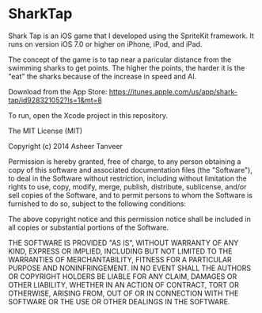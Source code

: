 SharkTap
========

Shark Tap is an iOS game that I developed using the SpriteKit framework. It runs on version iOS 7.0 or higher on iPhone, iPod, and iPad.

The concept of the game is to tap near a paricular distance from the swimming sharks to get points. The higher the points, the harder it is the "eat" the sharks because of the increase in speed and AI.

Download from the App Store: https://itunes.apple.com/us/app/shark-tap/id928321052?ls=1&mt=8

To run, open the Xcode project in this repository. 

The MIT License (MIT)

Copyright (c) 2014 Asheer Tanveer

Permission is hereby granted, free of charge, to any person obtaining a copy
of this software and associated documentation files (the "Software"), to deal
in the Software without restriction, including without limitation the rights
to use, copy, modify, merge, publish, distribute, sublicense, and/or sell
copies of the Software, and to permit persons to whom the Software is
furnished to do so, subject to the following conditions:

The above copyright notice and this permission notice shall be included in
all copies or substantial portions of the Software.

THE SOFTWARE IS PROVIDED "AS IS", WITHOUT WARRANTY OF ANY KIND, EXPRESS OR
IMPLIED, INCLUDING BUT NOT LIMITED TO THE WARRANTIES OF MERCHANTABILITY,
FITNESS FOR A PARTICULAR PURPOSE AND NONINFRINGEMENT. IN NO EVENT SHALL THE
AUTHORS OR COPYRIGHT HOLDERS BE LIABLE FOR ANY CLAIM, DAMAGES OR OTHER
LIABILITY, WHETHER IN AN ACTION OF CONTRACT, TORT OR OTHERWISE, ARISING FROM,
OUT OF OR IN CONNECTION WITH THE SOFTWARE OR THE USE OR OTHER DEALINGS IN
THE SOFTWARE.

